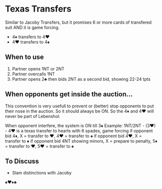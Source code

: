 # Texas Transfers

Similar to Jacoby Transfers, but it promises 6 or more cards of transfered suit AND it is game forcing.

- 4♦ transfers to 4♥
- 4♥ transfers to 4♠

## When to use

1. Partner opens 1NT or 2NT
2. Partner overcalls 1NT
3. Partner opens 2♣ then bids 2NT as a second bid, showing 22-24 tpts

## When opponents get inside the auction...

This convention is very usefull to prevent or (better) stop opponents to put their nose in the auction. So it should always be ON. So the 4♦ and 4♥ will never be part of Lebenshol.

When opponent interfere, the system is ON till 3♠
Example: 1NT/2NT - (3♥) - 4♥ is a texas transfer to hearts with 6 spades, game forcing
if opponent bid 4♦, X = transfer to ♥, 4♥ = transfer to ♠
if opponent bid 4♥, X = transfer to ♠
if opponent bid 4NT showing minors, X = prepare to penalty, 5♦ = transfer to ♥, 5♥ = transfer to ♠


## To Discuss

- Slam distinctions with Jacoby


♠♥♦♣
